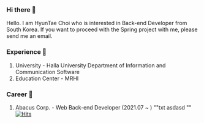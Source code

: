 ### Hi there 👋
Hello. I am HyunTae Choi who is interested in Back-end Developer from South Korea.
If you want to proceed with the Spring project with me, please send me an email.
### Experience 🏢
1. University - Halla University Department of Information and Communication Software
2. Education Center - MRHI
### Career 💼
1. Abacus Corp. - Web Back-end Developer (2021.07 ~ )
""txt
asdasd
""
[![Hits](https://hits.seeyoufarm.com/api/count/incr/badge.svg?url=https%3A%2F%2Fgithub.com%2Fhyeontae95&count_bg=%2379C83D&title_bg=%23555555&icon=&icon_color=%23E7E7E7&title=hits&edge_flat=false)](https://hits.seeyoufarm.com)



<!--
**hyeontae95/hyeontae95** is a ✨ _special_ ✨ repository because its `README.md` (this file) appears on your GitHub profile.

Here are some ideas to get you started:

- 🔭 I’m currently working on ...
- 🌱 I’m currently learning ...
- 👯 I’m looking to collaborate on ...
- 🤔 I’m looking for help with ...
- 💬 Ask me about ...
- 📫 How to reach me: ...
- 😄 Pronouns: ...
- ⚡ Fun fact: ...
-->
